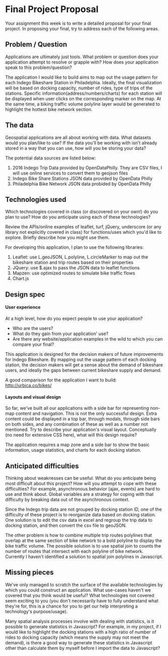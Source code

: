 # Final Project Proposal

Your assignment this week is to write a detailed proposal for your final
project. In proposing your final, try to address each of the following
areas.

## Problem / Question

Applications are ultimately just tools. What problem or question does
your application attempt to resolve or grapple with? How does your
application speak to this problem/question?

The application I would like to build aims to map out the usage pattern for
each Indego Bikeshare Station in Philadelphia. Ideally, the final visualization
will be based on docking capacity, number of rides, type of trips of the
stations. Specific information(address/numbers/charts) for each station will be
displayed when user clicks on the corresponding marker on the map. At the same
time, a biking traffic volume polyline layer would be generated to highlight
the hottest bike network section.


## The data

Geospatial applications are all about working with data. What datasets
would you plan/like to use? If the data you'll be working with isn't
already stored in a way that you can use, how will you be storing your data?

The potential data sources are listed below:
1. 2016 Indego Trip Data provided by OpenDataPhilly. They are CSV files, I
will use online services to convert them to geojson files
2. Indego Bike Share Stations JSON data provided by OpenData Philly
3. Philadelphia Bike Network JSON data probided by OpenData Philly

## Technologies used

Which technologies covered in class (or discovered on your own!) do you
plan to use? How do you anticipate using each of these technologies?

Review the APIs/online examples of leaflet, turf, jQuery, underscore (or
any library not explicitly covered in class) for functions/uses which
you'd like to explore. Briefly describe how you might use them.

For developing this application, I plan to use the following libraries:
1. Leaflet: use L.geoJSON, L.polyline, L.circleMarker to map out the bikeshare
station and trip routes based on their properties
2. JQuery: use $.ajax to pass the JSON data to leaflet functions
3. Mapzen: use optimized routes to simulate bike traffic flows
4. Chart.js

## Design spec

#### User experience

At a high level, how do you expect people to use your application?
- Who are the users?
- What do they gain from your application' use?
- Are there any website/application examples in the wild to which you can compare your final?

This application is designed for the decision makers of future improvements
for Indego Bikeshare. By mapping out the usage pattern of each docking station,
the decision makers will get a sense about the demand of bikeshare users, and
ideally the gaps between current bikeshare supply and demand.

A good comparison for the application I want to build: http://urbica.co/bikes/

#### Layouts and visual design

So far, we've built all our applications with a side bar for
representing non-map content and navigation. This is not the only
successful design. Extra content could be displayed in a top bar,
through modals, through side bars on both sides, and any combination of
these as well as a number not mentioned. Try to describe your
application's visual layout. Conceptually (no need for extensive CSS
here), what will this design require?

The application requires a map zone and a side bar to show the basic
information, usage statistics, and charts for
each docking station.

## Anticipated difficulties

Thinking about weaknesses can be useful. What do you anticipate being
most difficult about this project? How will you attempt to cope with
these difficulties? For example, asynchronous behavior (ajax, events)
are hard to use and think about. Global variables are a strategy for
coping with that difficulty by breaking data out of the asynchronous
context.

Since the Indego trip data are not grouped by docking station ID, one of the
difficulty of these project is to reorganize data based on docking station.
One solution is to edit the csv data in excel and regroup the trip data to
docking station, and then convert the csv file to geoJSON.

The other problem is how to combine multiple trip routes polylines that overlap
at the same section of bike network to a bold polyline to display the bike
traffic volume. The possible solution is to use spatial join to counts the
number of routes that intersect with each polyline of bike network. Currently
I haven't identified a solution to spatial join polylines in Javascript.


## Missing pieces

We've only managed to scratch the surface of the available technologies
by which you could construct an application. What use-cases haven't we covered
that you think would be useful? What technologies not covered seem exciting to
you (you don't necessarily have to fully understand what they're for,
this is a chance for you to get our help interpreting a technology's
purpose/usage).

Many spatial analysis processes involve with dealing with statistics, is it
possible to generate statistics in Javascript? For example, in my project, if
I would like to highlight the docking stations with a high ratio of number
of rides to docking capacity (which means the supply may not meet the demand),
is there a good way to generate these statistics in Javascript other than
calculate them by myself before I import the data to Javascript?
